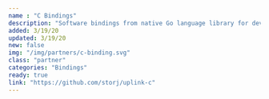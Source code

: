 ```yaml
---
name : "C Bindings"
description: "Software bindings from native Go language library for developing applications in C"
added: 3/19/20
updated: 3/19/20
new: false
img: "/img/partners/c-binding.svg"
class: "partner"
categories: "Bindings"
ready: true
link: "https://github.com/storj/uplink-c"
---
```

